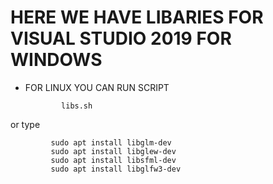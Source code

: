 # HERE WE HAVE LIBARIES FOR VISUAL STUDIO 2019 FOR WINDOWS

* FOR LINUX YOU CAN RUN SCRIPT 

              libs.sh
              
 or type
 
             sudo apt install libglm-dev
             sudo apt install libglew-dev
             sudo apt install libsfml-dev
             sudo apt install libglfw3-dev
